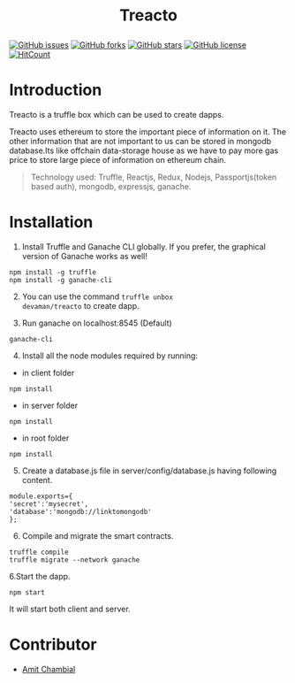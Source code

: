 <h1 align="center">
  <p align="center">Treacto</p>
  
</h1>
<p align="center">
  
[![GitHub issues](https://img.shields.io/github/issues/devaman/treacto.svg?style=for-the-badge)](https://github.com/devaman/treacto/issues) [![GitHub forks](https://img.shields.io/github/forks/devaman/treacto.svg?style=for-the-badge)](https://github.com/devaman/treacto/network) [![GitHub stars](https://img.shields.io/github/stars/devaman/treacto.svg?style=for-the-badge)](https://github.com/devaman/treacto/stargazers) [![GitHub license](https://img.shields.io/github/license/devaman/treacto.svg?style=for-the-badge)](https://github.com/devaman/treacto/blob/master/LICENSE) [![HitCount](http://hits.dwyl.io/devaman/treacto.svg?style=for-the-badge)](http://hits.dwyl.io/devaman/treacto)

  </p>
  
# Introduction

Treacto is a truffle box which can be used to create dapps.

Treacto uses ethereum to store the important piece of information on it. The other information that are not important to us can be stored in mongodb database.Its like offchain data-storage house as we have to pay more gas price to store large piece of information on ethereum chain.

> Technology used: Truffle, Reactjs, Redux, Nodejs, Passportjs(token based auth), mongodb, expressjs, ganache.

# Installation

1. Install Truffle and Ganache CLI globally. If you prefer, the graphical version of Ganache works as well!

```
npm install -g truffle
npm install -g ganache-cli
```

2. You can use the command <code>truffle unbox devaman/treacto</code> to create dapp.

3. Run ganache on localhost:8545 (Default)
```
ganache-cli
```
4. Install all the node modules required by running:
- in client folder
```
npm install
```
- in server folder
```
npm install
```
- in root folder
```
npm install
```
5. Create a database.js file in server/config/database.js having following content.
```
module.exports={
'secret':'mysecret',
'database':'mongodb://linktomongodb'
};
```

6. Compile and migrate the smart contracts.
```
truffle compile
truffle migrate --network ganache
```

6.Start the dapp.
```
npm start
```
It will start both client and server.

# Contributor

- [Amit Chambial](https://github.com/devaman)
